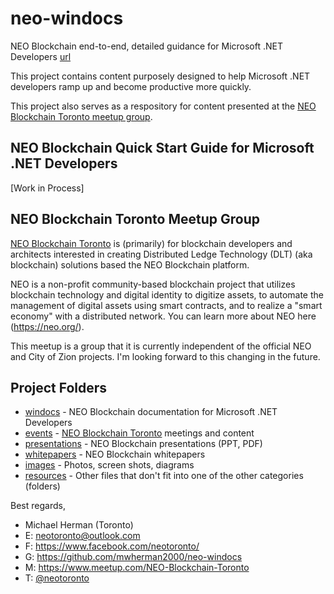 # neo-windocs

NEO Blockchain end-to-end, detailed guidance for Microsoft .NET Developers [url](https://github.com/mwherman2000/neo-windocs)

This project contains content purposely designed to help Microsoft .NET developers ramp up and become productive more quickly.

This project also serves as a respository for content presented at the [NEO Blockchain Toronto meetup group](https://www.meetup.com/NEO-Blockchain-Toronto/).

## NEO Blockchain Quick Start Guide for Microsoft .NET Developers

[Work in Process]

## NEO Blockchain Toronto Meetup Group

[NEO Blockchain Toronto](https://www.meetup.com/NEO-Blockchain-Toronto/) is (primarily) for blockchain developers and architects interested in creating Distributed Ledge Technology (DLT) (aka blockchain) solutions based the NEO Blockchain platform.

NEO is a non-profit community-based blockchain project that utilizes blockchain technology and digital identity to digitize assets, to automate the management of digital assets using smart contracts, and to realize a "smart economy" with a distributed network. You can learn more about NEO here (https://neo.org/).

This meetup is a group that it is currently independent of the official NEO and City of Zion projects. I'm looking forward to this changing in the future.

## Project Folders

* [windocs](https://github.com/mwherman2000/neo-windocs/windocs) - NEO Blockchain documentation for Microsoft .NET Developers
* [events](https://github.com/mwherman2000/neo-windocs/events) - [NEO Blockchain Toronto](https://www.meetup.com/NEO-Blockchain-Toronto/) meetings and content
* [presentations](https://github.com/mwherman2000/neo-windocs/presentations) - NEO Blockchain presentations (PPT, PDF)
* [whitepapers](https://github.com/mwherman2000/neo-windocs/whitepapers) - NEO Blockchain whitepapers
* [images](https://github.com/mwherman2000/neo-windocs/images) - Photos, screen shots, diagrams
* [resources](https://github.com/mwherman2000/neo-windocs/resources) - Other files that don't fit into one of the other categories (folders)

Best regards,
* Michael Herman (Toronto)
* E: [neotoronto@outlook.com](mailto:neotoronto@outlook.com)
* F: https://www.facebook.com/neotoronto/
* G: https://github.com/mwherman2000/neo-windocs
* M: https://www.meetup.com/NEO-Blockchain-Toronto
* T: [@neotoronto](https://twitter.com/NeoToronto)

